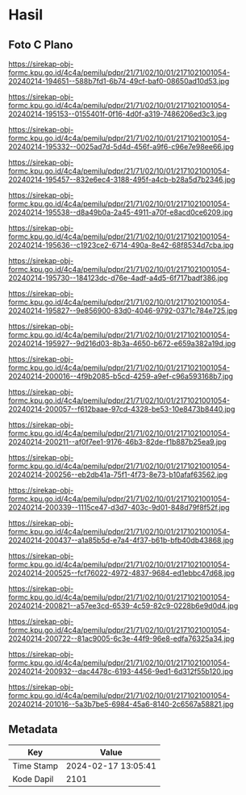 # Hasil

## Foto C Plano

https://sirekap-obj-formc.kpu.go.id/4c4a/pemilu/pdpr/21/71/02/10/01/2171021001054-20240214-194651--588b7fd1-6b74-49cf-baf0-08650ad10d53.jpg

https://sirekap-obj-formc.kpu.go.id/4c4a/pemilu/pdpr/21/71/02/10/01/2171021001054-20240214-195153--0155401f-0f16-4d0f-a319-7486206ed3c3.jpg

https://sirekap-obj-formc.kpu.go.id/4c4a/pemilu/pdpr/21/71/02/10/01/2171021001054-20240214-195332--0025ad7d-5d4d-456f-a9f6-c96e7e98ee66.jpg

https://sirekap-obj-formc.kpu.go.id/4c4a/pemilu/pdpr/21/71/02/10/01/2171021001054-20240214-195457--832e6ec4-3188-495f-a4cb-b28a5d7b2346.jpg

https://sirekap-obj-formc.kpu.go.id/4c4a/pemilu/pdpr/21/71/02/10/01/2171021001054-20240214-195538--d8a49b0a-2a45-4911-a70f-e8acd0ce6209.jpg

https://sirekap-obj-formc.kpu.go.id/4c4a/pemilu/pdpr/21/71/02/10/01/2171021001054-20240214-195636--c1923ce2-6714-490a-8e42-68f8534d7cba.jpg

https://sirekap-obj-formc.kpu.go.id/4c4a/pemilu/pdpr/21/71/02/10/01/2171021001054-20240214-195730--184123dc-d76e-4adf-a4d5-6f717badf386.jpg

https://sirekap-obj-formc.kpu.go.id/4c4a/pemilu/pdpr/21/71/02/10/01/2171021001054-20240214-195827--9e856900-83d0-4046-9792-0371c784e725.jpg

https://sirekap-obj-formc.kpu.go.id/4c4a/pemilu/pdpr/21/71/02/10/01/2171021001054-20240214-195927--9d216d03-8b3a-4650-b672-e659a382a19d.jpg

https://sirekap-obj-formc.kpu.go.id/4c4a/pemilu/pdpr/21/71/02/10/01/2171021001054-20240214-200016--4f9b2085-b5cd-4259-a9ef-c96a593168b7.jpg

https://sirekap-obj-formc.kpu.go.id/4c4a/pemilu/pdpr/21/71/02/10/01/2171021001054-20240214-200057--f612baae-97cd-4328-be53-10e8473b8440.jpg

https://sirekap-obj-formc.kpu.go.id/4c4a/pemilu/pdpr/21/71/02/10/01/2171021001054-20240214-200211--af0f7ee1-9176-46b3-82de-f1b887b25ea9.jpg

https://sirekap-obj-formc.kpu.go.id/4c4a/pemilu/pdpr/21/71/02/10/01/2171021001054-20240214-200256--eb2db41a-75f1-4f73-8e73-b10afaf63562.jpg

https://sirekap-obj-formc.kpu.go.id/4c4a/pemilu/pdpr/21/71/02/10/01/2171021001054-20240214-200339--1115ce47-d3d7-403c-9d01-848d79f8f52f.jpg

https://sirekap-obj-formc.kpu.go.id/4c4a/pemilu/pdpr/21/71/02/10/01/2171021001054-20240214-200437--a1a85b5d-e7a4-4f37-b61b-bfb40db43868.jpg

https://sirekap-obj-formc.kpu.go.id/4c4a/pemilu/pdpr/21/71/02/10/01/2171021001054-20240214-200525--fcf76022-4972-4837-9684-ed1ebbc47d68.jpg

https://sirekap-obj-formc.kpu.go.id/4c4a/pemilu/pdpr/21/71/02/10/01/2171021001054-20240214-200821--a57ee3cd-6539-4c59-82c9-0228b6e9d0d4.jpg

https://sirekap-obj-formc.kpu.go.id/4c4a/pemilu/pdpr/21/71/02/10/01/2171021001054-20240214-200722--81ac9005-6c3e-44f9-96e8-edfa76325a34.jpg

https://sirekap-obj-formc.kpu.go.id/4c4a/pemilu/pdpr/21/71/02/10/01/2171021001054-20240214-200932--dac4478c-6193-4456-9ed1-6d312f55b120.jpg

https://sirekap-obj-formc.kpu.go.id/4c4a/pemilu/pdpr/21/71/02/10/01/2171021001054-20240214-201016--5a3b7be5-6984-45a6-8140-2c6567a58821.jpg


## Metadata

| Key        | Value               |
| ---------- | ------------------- |
| Time Stamp | 2024-02-17 13:05:41 |
| Kode Dapil | 2101                |



